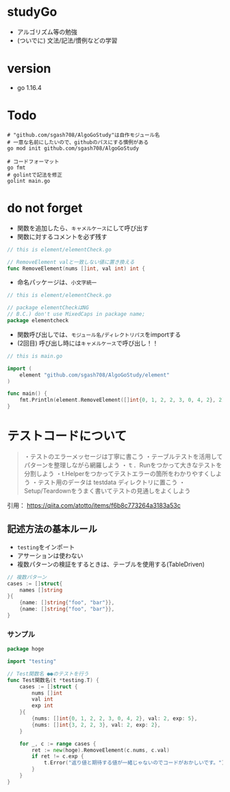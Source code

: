 # studyGo
* アルゴリズム等の勉強
* (ついでに) 文法/記法/慣例などの学習

# version
* go 1.16.4

# Todo

```bash:最初にやること
# "github.com/sgash708/AlgoGoStudy"は自作モジュール名
# 一意な名前にしたいので、githubのパスにする慣例がある
go mod init github.com/sgash708/AlgoGoStudy
```

```bash:ファイル追加時にやること
# コードフォーマット
go fmt
# golintで記法を修正
golint main.go
```

# do not forget

* 関数を追加したら、<code>キャメルケース</code>にして呼び出す
* 関数に対するコメントを必ず残す
```go:element/elementCheck.go
// this is element/elementCheck.go

// RemoveElement valと一致しない値に置き換える
func RemoveElement(nums []int, val int) int {
```

* 命名パッケージは、<code>小文字統一</code>
```go:element/elementCheck.go
// this is element/elementCheck.go

// package elementCheckはNG
// B.C.) don't use MixedCaps in package name;
package elementcheck
```

* 関数呼び出しでは、<code>モジュール名/ディレクトリパス</code>をimportする
* (2回目) 呼び出し時には<code>キャメルケース</code>で呼び出し！！
```go:main.go
// this is main.go

import (
	element "github.com/sgash708/AlgoGoStudy/element"
)

func main() {
	fmt.Println(element.RemoveElement([]int{0, 1, 2, 2, 3, 0, 4, 2}, 2))
}
```

# テストコードについて

>・テストのエラーメッセージは丁寧に書こう
>・テーブルテストを活用してパターンを整理しながら網羅しよう
>・ｔ．Runをつかって大きなテストを分割しよう
>・t.Helperをつかってテストエラーの箇所をわかりやすくしよう
>・テスト用のデータは testdata ディレクトリに置こう
>・Setup/Teardownをうまく書いてテストの見通しをよくしよう

引用： https://qiita.com/atotto/items/f6b8c773264a3183a53c

## 記述方法の基本ルール
* <code>testing</code>をインポート
* アサーションは使わない
* 複数パターンの検証をするときは、テーブルを使用する(TableDriven)
```go
// 複数パターン
cases := []struct{
	names []string
}{
	{name: []string{"foo", "bar"}},
	{name: []string{"foo", "bar"}},
}
```

### サンプル

```go
package hoge

import "testing"

// Test関数名 ●●のテストを行う
func Test関数名(t *testing.T) {
	cases := []struct {
		nums []int
		val int
		exp int
	}{
		{nums: []int{0, 1, 2, 2, 3, 0, 4, 2}, val: 2, exp: 5},
		{nums: []int{3, 2, 2, 3}, val: 2, exp: 2},
	}

	for _, c := range cases {
		ret := new(hoge).RemoveElement(c.nums, c.val)
		if ret != c.exp {
			t.Error("返り値と期待する値が一緒じゃないのでコードがおかしいです。")
		}
	}
}
```